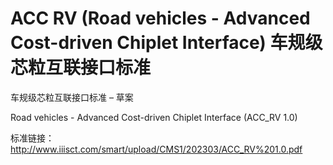 # ACC RV (Road vehicles - Advanced Cost-driven Chiplet Interface) 车规级芯粒互联接口标准

车规级芯粒互联接口标准 – 草案

Road vehicles - Advanced Cost-driven Chiplet Interface (ACC_RV 1.0)

标准链接：<http://www.iiisct.com/smart/upload/CMS1/202303/ACC_RV%201.0.pdf>


